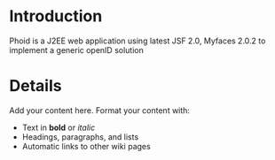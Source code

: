 # Introduction #

Phoid is a J2EE web application using latest JSF 2.0, Myfaces 2.0.2 to implement a generic openID solution


# Details #

Add your content here.  Format your content with:
  * Text in **bold** or _italic_
  * Headings, paragraphs, and lists
  * Automatic links to other wiki pages